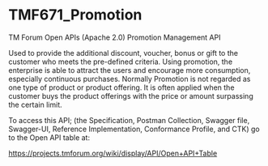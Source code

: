 # TMF671_Promotion
TM Forum Open APIs (Apache 2.0) Promotion Management API

Used to provide the additional discount, voucher, bonus or gift to the customer who meets
the pre-defined criteria. Using promotion, the enterprise is able to attract the users and
encourage more consumption, especially continuous purchases. Normally Promotion is not
regarded as one type of product or product offering. It is often applied when the customer
buys the product offerings with the price or amount surpassing the certain limit.

To access this API; (the Specification, Postman Collection, Swagger file, Swagger-UI,
Reference Implementation, Conformance Profile, and CTK) go to the Open API table at:

https://projects.tmforum.org/wiki/display/API/Open+API+Table
